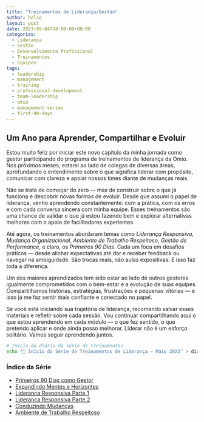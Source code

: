 ```yaml
---
title: "Treinamentos de Liderança/Gestão"
author: helio
layout: post
date: 2023-05-04T10:00:00+00:00
categories:
  - Liderança
  - Gestão
  - Desenvolvimento Profissional
  - Treinamentos
  - Equipes
tags:
  - leadership
  - management
  - training
  - professional-development
  - team-leadership
  - omio
  - management-series
  - first-90-days
---
```


## Um Ano para Aprender, Compartilhar e Evoluir

Estou muito feliz por iniciar este novo capítulo da minha jornada como gestor participando do programa de treinamentos de liderança da Omio. Nos próximos meses, estarei ao lado de colegas de diversas áreas, aprofundando o entendimento sobre o que significa liderar com propósito, comunicar com clareza e apoiar nossos times diante de mudanças reais.

Não se trata de começar do zero — mas de construir sobre o que já funciona e descobrir novas formas de evoluir. Desde que assumi o papel de liderança, venho aprendendo constantemente: com a prática, com os erros e com cada conversa sincera com minha equipe. Esses treinamentos são uma chance de validar o que já estou fazendo bem e explorar alternativas melhores com o apoio de facilitadores experientes.

Até agora, os treinamentos abordaram temas como _Liderança Responsiva_, _Mudança Organizacional_, _Ambiente de Trabalho Respeitoso_, _Gestão de Performance_, e claro, os _Primeiros 90 Dias_. Cada um foca em desafios práticos — desde alinhar expectativas até dar e receber feedback ou navegar na ambiguidade. São trocas reais, não aulas expositivas. E isso faz toda a diferença.

Um dos maiores aprendizados tem sido estar ao lado de outros gestores igualmente comprometidos com o bem-estar e a evolução de suas equipes. Compartilhamos histórias, estratégias, frustrações e pequenas vitórias — e isso já me faz sentir mais confiante e conectado no papel.

Se você está iniciando sua trajetória de liderança, recomendo salvar esses materiais e refletir sobre cada sessão. Vou continuar compartilhando aqui o que estou aprendendo em cada módulo — o que fez sentido, o que pretendo aplicar e onde ainda posso melhorar. Liderar não é um esforço solitário. Vamos seguir aprendendo juntos.

```bash
# Início do diário da série de treinamentos
echo "📘 Início da Série de Treinamentos de Liderança – Maio 2023" > diario_treinamento.txt
```

### Índice da Série

- [Primeiros 90 Dias como Gestor](/pt/posts/2023-05-05-managers-first-90-days-intro/)
- [Expandindo Mentes e Horizontes](/pt/posts/2023-06-20-grow-their-minds-expand-horizons/)
- [Liderança Responsiva Parte 1](/pt/posts/2023-07-05-responsive-leadership-part1/)
- [Liderança Responsiva Parte 2](/pt/posts/2023-07-06-responsive-leadership-part2/)
- [Conduzindo Mudanças](/pt/posts/2023-11-08-leading-change/)
- [Ambiente de Trabalho Respeitoso](/pt/posts/2023-02-21-respectful-workplace/)
